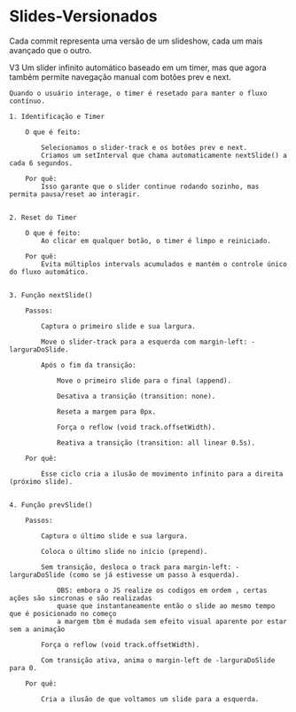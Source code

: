 # Slides-Versionados
Cada commit representa uma versão de um slideshow, cada um mais avançado que o outro.

V3 Um slider infinito automático baseado em um timer, mas que agora também permite navegação manual
com botões prev e next.

    Quando o usuário interage, o timer é resetado para manter o fluxo contínuo.

    1. Identificação e Timer

        O que é feito:

            Selecionamos o slider-track e os botões prev e next.
            Criamos um setInterval que chama automaticamente nextSlide() a cada 6 segundos.

        Por quê:
            Isso garante que o slider continue rodando sozinho, mas permita pausa/reset ao interagir.


    2. Reset do Timer

        O que é feito:
            Ao clicar em qualquer botão, o timer é limpo e reiniciado.

        Por quê:
            Evita múltiplos intervals acumulados e mantém o controle único do fluxo automático.


    3. Função nextSlide()

        Passos:

            Captura o primeiro slide e sua largura.

            Move o slider-track para a esquerda com margin-left: -larguraDoSlide.

            Após o fim da transição:

                Move o primeiro slide para o final (append).

                Desativa a transição (transition: none).

                Reseta a margem para 0px.

                Força o reflow (void track.offsetWidth).

                Reativa a transição (transition: all linear 0.5s).

        Por quê:

            Esse ciclo cria a ilusão de movimento infinito para a direita (próximo slide).


    4. Função prevSlide()

        Passos:

            Captura o último slide e sua largura.

            Coloca o último slide no início (prepend).

            Sem transição, desloca o track para margin-left: -larguraDoSlide (como se já estivesse um passo à esquerda).

                OBS: embora o JS realize os codigos em ordem , certas ações são sincronas e são realizadas 
                quase que instantaneamente então o slide ao mesmo tempo que é posicionado no começo 
                a margem tbm é mudada sem efeito visual aparente por estar sem a animação

            Força o reflow (void track.offsetWidth).

            Com transição ativa, anima o margin-left de -larguraDoSlide para 0.

        Por quê:

            Cria a ilusão de que voltamos um slide para a esquerda.